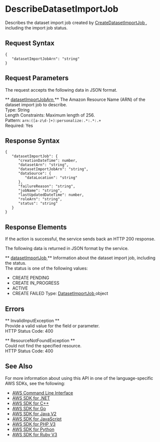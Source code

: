 # DescribeDatasetImportJob<a name="API_DescribeDatasetImportJob"></a>

Describes the dataset import job created by [ CreateDatasetImportJob ](API_CreateDatasetImportJob.md), including the import job status\.

## Request Syntax<a name="API_DescribeDatasetImportJob_RequestSyntax"></a>

```
{
   "datasetImportJobArn": "string"
}
```

## Request Parameters<a name="API_DescribeDatasetImportJob_RequestParameters"></a>

The request accepts the following data in JSON format\.

 ** [ datasetImportJobArn ](#API_DescribeDatasetImportJob_RequestSyntax) **   <a name="personalize-DescribeDatasetImportJob-request-datasetImportJobArn"></a>
The Amazon Resource Name \(ARN\) of the dataset import job to describe\.  
Type: String  
Length Constraints: Maximum length of 256\.  
Pattern: `arn:([a-z\d-]+):personalize:.*:.*:.+`   
Required: Yes

## Response Syntax<a name="API_DescribeDatasetImportJob_ResponseSyntax"></a>

```
{
   "datasetImportJob": { 
      "creationDateTime": number,
      "datasetArn": "string",
      "datasetImportJobArn": "string",
      "dataSource": { 
         "dataLocation": "string"
      },
      "failureReason": "string",
      "jobName": "string",
      "lastUpdatedDateTime": number,
      "roleArn": "string",
      "status": "string"
   }
}
```

## Response Elements<a name="API_DescribeDatasetImportJob_ResponseElements"></a>

If the action is successful, the service sends back an HTTP 200 response\.

The following data is returned in JSON format by the service\.

 ** [ datasetImportJob ](#API_DescribeDatasetImportJob_ResponseSyntax) **   <a name="personalize-DescribeDatasetImportJob-response-datasetImportJob"></a>
Information about the dataset import job, including the status\.  
The status is one of the following values:  
+ CREATE PENDING
+ CREATE IN\_PROGRESS
+ ACTIVE
+ CREATE FAILED
Type: [ DatasetImportJob ](API_DatasetImportJob.md) object

## Errors<a name="API_DescribeDatasetImportJob_Errors"></a>

 ** InvalidInputException **   
Provide a valid value for the field or parameter\.  
HTTP Status Code: 400

 ** ResourceNotFoundException **   
Could not find the specified resource\.  
HTTP Status Code: 400

## See Also<a name="API_DescribeDatasetImportJob_SeeAlso"></a>

For more information about using this API in one of the language\-specific AWS SDKs, see the following:
+  [ AWS Command Line Interface](https://docs.aws.amazon.com/goto/aws-cli/personalize-2018-05-22/DescribeDatasetImportJob) 
+  [ AWS SDK for \.NET](https://docs.aws.amazon.com/goto/DotNetSDKV3/personalize-2018-05-22/DescribeDatasetImportJob) 
+  [ AWS SDK for C\+\+](https://docs.aws.amazon.com/goto/SdkForCpp/personalize-2018-05-22/DescribeDatasetImportJob) 
+  [ AWS SDK for Go](https://docs.aws.amazon.com/goto/SdkForGoV1/personalize-2018-05-22/DescribeDatasetImportJob) 
+  [ AWS SDK for Java V2](https://docs.aws.amazon.com/goto/SdkForJavaV2/personalize-2018-05-22/DescribeDatasetImportJob) 
+  [ AWS SDK for JavaScript](https://docs.aws.amazon.com/goto/AWSJavaScriptSDK/personalize-2018-05-22/DescribeDatasetImportJob) 
+  [ AWS SDK for PHP V3](https://docs.aws.amazon.com/goto/SdkForPHPV3/personalize-2018-05-22/DescribeDatasetImportJob) 
+  [ AWS SDK for Python](https://docs.aws.amazon.com/goto/boto3/personalize-2018-05-22/DescribeDatasetImportJob) 
+  [ AWS SDK for Ruby V3](https://docs.aws.amazon.com/goto/SdkForRubyV3/personalize-2018-05-22/DescribeDatasetImportJob) 